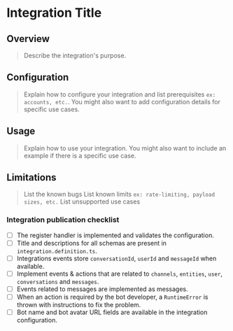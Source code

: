 # Integration Title

## Overview

> Describe the integration's purpose.

## Configuration

> Explain how to configure your integration and list prerequisites `ex: accounts, etc.`.
> You might also want to add configuration details for specific use cases.

## Usage

> Explain how to use your integration.
> You might also want to include an example if there is a specific use case.

## Limitations

> List the known bugs
> List known limits `ex: rate-limiting, payload sizes, etc.`
> List unsupported use cases

### Integration publication checklist

- [ ] The register handler is implemented and validates the configuration.
- [ ] Title and descriptions for all schemas are present in `integration.definition.ts`.
- [ ] Integrations events store `conversationId`, `userId` and `messageId` when available.
- [ ] Implement events & actions that are related to `channels`, `entities`, `user`, `conversations` and `messages`.
- [ ] Events related to messages are implemented as messages.
- [ ] When an action is required by the bot developer, a `RuntimeError` is thrown with instructions to fix the problem.
- [ ] Bot name and bot avatar URL fields are available in the integration configuration.
